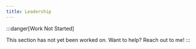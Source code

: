 ```yaml
---
title: Leadership
---
```


:::danger[Work Not Started]

This section has not yet been worked on. Want to help? Reach out to me!
:::